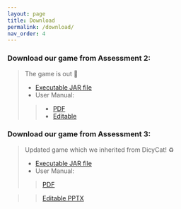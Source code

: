 ```yaml
---
layout: page
title: Download
permalink: /download/
nav_order: 4
---
```

### Download our game from Assessment 2:
> The game is out 👾
> * [Executable JAR file](/files/desktop-1.0.jar)
> * User Manual: 
> > * [PDF](/files/User_Manual_PDF.pdf)
> > * [Editable](/files/User_Manual_Edit.docx)

### Download our game from Assessment 3:
> Updated game which we inherited from DicyCat! ♻️
> * [Executable JAR file](/files/Assessment3Jar/desktop-1.0.jar)
> * User Manual: 
> > [PDF](/files/UserManual.pdf)

> > [Editable PPTX](/files/DicyCatKroyManual(editable).pptx)


